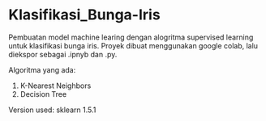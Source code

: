 # Klasifikasi_Bunga-Iris
Pembuatan model machine learing dengan alogritma supervised learning untuk klasifikasi bunga iris. Proyek dibuat menggunakan google colab, lalu diekspor sebagai .ipnyb dan .py.

Algoritma yang ada:
1. K-Nearest Neighbors
2. Decision Tree

Version used: sklearn 1.5.1
